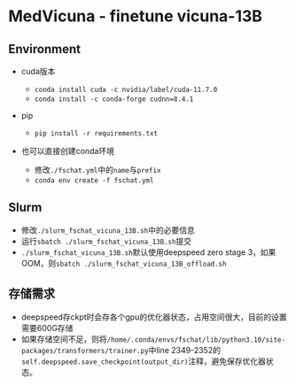 # MedVicuna - finetune vicuna-13B

## Environment

* cuda版本
  - ```conda install cuda -c nvidia/label/cuda-11.7.0```
  - ```conda install -c conda-forge cudnn=8.4.1```
* pip
  - ```pip install -r requirements.txt``` 


* 也可以直接创建conda环境
  - 修改```./fschat.yml```中的```name```与```prefix```
  - ```conda env create -f fschat.yml```


## Slurm

  - 修改```./slurm_fschat_vicuna_13B.sh```中的必要信息
  - 运行```sbatch ./slurm_fschat_vicuna_13B.sh```提交
  - ```./slurm_fschat_vicuna_13B.sh```默认使用deepspeed zero stage 3，如果OOM，则```sbatch ./slurm_fschat_vicuna_13B_offload.sh```


## 存储需求
  * deepspeed存ckpt时会存各个gpu的优化器状态，占用空间很大，目前的设置需要600G存储
  * 如果存储空间不足，则将```/home/.conda/envs/fschat/lib/python3.10/site-packages/transformers/trainer.py```中line 2349-2352的```self.deepspeed.save_checkpoint(output_dir)```注释，避免保存优化器状态。


